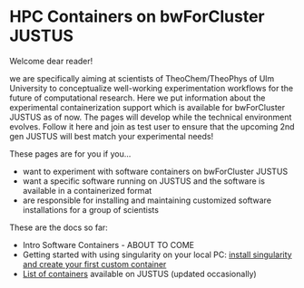 # HPC Containers on bwForCluster JUSTUS

Welcome dear reader!

we are specifically aiming at scientists of TheoChem/TheoPhys of Ulm University to conceptualize well-working experimentation workflows for the future of computational research.
Here we put information about the experimental containerization support which is available for bwForCluster JUSTUS as of now.
The pages will develop while the technical environment evolves.
Follow it here and join as test user to ensure that the upcoming 2nd gen JUSTUS will best match your experimental needs!

These pages are for you if you...
* want to experiment with software containers on bwForCluster JUSTUS
* want a specific software running on JUSTUS and the software is available in a containerized format
* are responsible for installing and maintaining customized software installations for a group of scientists

These are the docs so far:

* Intro Software Containers - ABOUT TO COME
* Getting started with using singularity on your local PC: [install singularity and create your first custom container](./docs/INSTALL.md)
* [List of containers](./docs/CONTAINERLIST.md) available on JUSTUS (updated occasionally)

